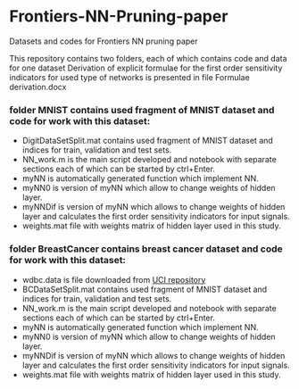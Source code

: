 # Frontiers-NN-Pruning-paper
Datasets and codes for Frontiers NN pruning paper

This repository contains two folders, each of which contains code and data for one dataset
Derivation of explicit formulae for the first order sensitivity indicators for used type of networks is presented in file Formulae derivation.docx

### folder MNIST contains used fragment of MNIST dataset and code for work with this dataset:
* DigitDataSetSplit.mat contains used fragment of MNIST dataset and indices for train, validation and test sets.
* NN_work.m is the main script developed and notebook with separate sections each of which can be started by ctrl+Enter.
* myNN is automatically generated function which implement NN.
* myNN0 is version of myNN which allow to change weights of hidden layer.
* myNNDif is version of myNN which allows to change weights of hidden layer and calculates the first order sensitivity indicators for input signals.
* weights.mat file with weights matrix of hidden layer used in this study.

### folder BreastCancer contains breast cancer dataset and code for work with this dataset:
* wdbc.data is file downloaded from [UCI repository](https://archive.ics.uci.edu/ml/machine-learning-databases/breast-cancer-wisconsin/wdbc.data)
* BCDataSetSplit.mat contains used fragment of MNIST dataset and indices for train, validation and test sets.
* NN_work.m is the main script developed and notebook with separate sections each of which can be started by ctrl+Enter.
* myNN is automatically generated function which implement NN.
* myNN0 is version of myNN which allow to change weights of hidden layer.
* myNNDif is version of myNN which allows to change weights of hidden layer and calculates the first order sensitivity indicators for input signals.
* weights.mat file with weights matrix of hidden layer used in this study.
